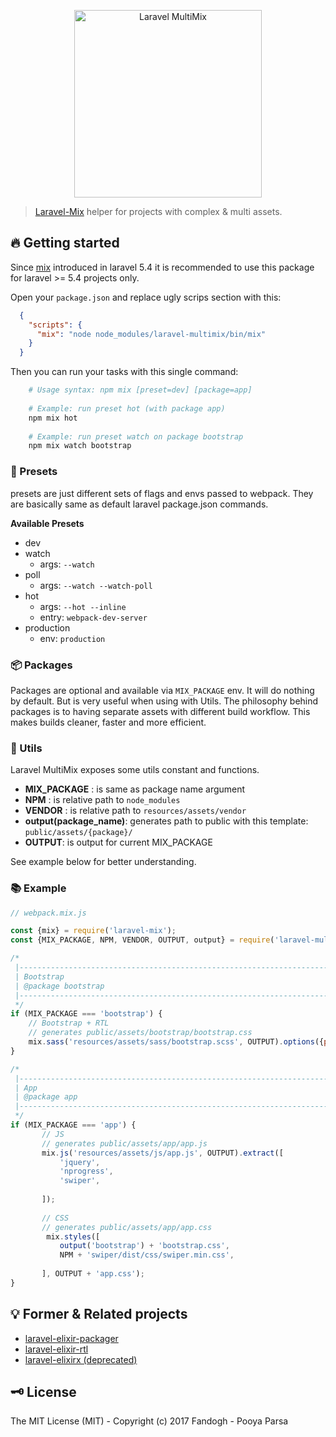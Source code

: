 <p align="center">
<a href="#">
    <img src="https://github.com/pi0/laravel-multimix/raw/master/banner.png" width="300px" alt="Laravel MultiMix">
</a>
<br>
<a href="https://www.npmjs.com/package/laravel-multimix">
    <img alt="" src="https://img.shields.io/npm/v/laravel-multimix?style=flat-square">
</a>
</p>

> [Laravel-Mix](https://github.com/JeffreyWay/laravel-mix) helper for projects with complex & multi assets.

## 🔥 Getting started
Since [mix](https://laravel.com/docs/5.4/mix) introduced in laravel 5.4 it is recommended to use this package for laravel >= 5.4 projects only.

Open your `package.json` and replace ugly scrips section with this:

```json
  {
    "scripts": {
      "mix": "node node_modules/laravel-multimix/bin/mix"
    }
  }
```

Then you can run your tasks with this single command: 

```bash
    # Usage syntax: npm mix [preset=dev] [package=app]
    
    # Example: run preset hot (with package app)
    npm mix hot
    
    # Example: run preset watch on package bootstrap
    npm mix watch bootstrap
```

### 🎌 Presets
presets are just different sets of flags and envs passed to webpack.
They are basically same as default laravel package.json commands.

**Available Presets**

- dev
- watch
    - args: `--watch`
- poll
    - args: `--watch --watch-poll`
- hot
    - args: `--hot --inline`
    - entry: `webpack-dev-server`
- production
    - env: `production`
    
### 📦 Packages
Packages are optional and available via `MIX_PACKAGE` env. It will do nothing by default. 
But is very useful when using with Utils.
The philosophy behind packages is to having separate assets with different build workflow.
This makes builds cleaner, faster and more efficient.
 
### 💁 Utils
Laravel MultiMix exposes some utils constant and functions.

- **MIX_PACKAGE** : is same as package name argument
- **NPM** : is relative path to `node_modules`
- **VENDOR** : is relative path to `resources/assets/vendor`
- **output(package_name)**: generates path to public with this template: `public/assets/{package}/`  
- **OUTPUT**: is output for current MIX_PACKAGE

See example below for better understanding.

### 📚 Example

```js
// webpack.mix.js

const {mix} = require('laravel-mix');
const {MIX_PACKAGE, NPM, VENDOR, OUTPUT, output} = require('laravel-multimix');

/*
 |--------------------------------------------------------------------------
 | Bootstrap
 | @package bootstrap
 |--------------------------------------------------------------------------
 */
if (MIX_PACKAGE === 'bootstrap') {
    // Bootstrap + RTL
    // generates public/assets/bootstrap/bootstrap.css
    mix.sass('resources/assets/sass/bootstrap.scss', OUTPUT).options({postCss: [require('postcss-rtl')()]});
}

/*
 |--------------------------------------------------------------------------
 | App
 | @package app
 |--------------------------------------------------------------------------
 */
if (MIX_PACKAGE === 'app') {
       // JS
       // generates public/assets/app/app.js
       mix.js('resources/assets/js/app.js', OUTPUT).extract([
           'jquery',
           'nprogress',
           'swiper',
           
       ]);
   
       // CSS
       // generates public/assets/app/app.css
        mix.styles([
           output('bootstrap') + 'bootstrap.css',
           NPM + 'swiper/dist/css/swiper.min.css',
           
       ], OUTPUT + 'app.css');
}
```

## 💡 Former & Related projects

- [laravel-elixir-packager](https://github.com/pi0/laravel-elixir-packager)
- [laravel-elixir-rtl](https://github.com/pi0/laravel-elixir-rtl)
- [laravel-elixirx (deprecated)](https://github.com/pi0/laravel-elixirx)

## 🗝 License
The MIT License (MIT) - Copyright (c) 2017 Fandogh - Pooya Parsa

